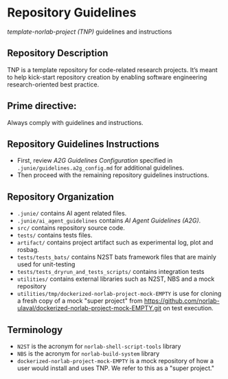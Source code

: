 # Repository Guidelines

_template-norlab-project (TNP)_ guidelines and instructions

## Repository Description

TNP is a template repository for code-related research projects. 
It’s meant to help kick-start repository creation by enabling software engineering research-oriented best practice.

## Prime directive:

Always comply with guidelines and instructions.

## Repository Guidelines Instructions

- First, review _A2G Guidelines Configuration_ specified in `.junie/guidelines.a2g_config.md` for additional guidelines.
- Then proceed with the remaining repository guidelines instructions.

## Repository Organization

- `.junie/` contains AI agent related files.
- `.junie/ai_agent_guidelines` contains _AI Agent Guidelines (A2G)_.
- `src/` contains repository source code.
- `tests/` contains tests files.
- `artifact/` contains project artifact such as experimental log, plot and rosbag.
- `tests/tests_bats/` contains N2ST bats framework files that are mainly used for unit-testing
- `tests/tests_dryrun_and_tests_scripts/` contains integration tests
- `utilities/` contains external libraries such as N2ST, NBS and a mock repository
- `utilities/tmp/dockerized-norlab-project-mock-EMPTY` is use for cloning a fresh copy of a mock "super project" from https://github.com/norlab-ulaval/dockerized-norlab-project-mock-EMPTY.git on test execution. 

## Terminology

- `N2ST` is the acronym for `norlab-shell-script-tools` library
- `NBS` is the acronym for `norlab-build-system` library
- `dockerized-norlab-project-mock-EMPTY` is a mock repository of how a user would install and uses TNP. We refer to this as a "super project."

